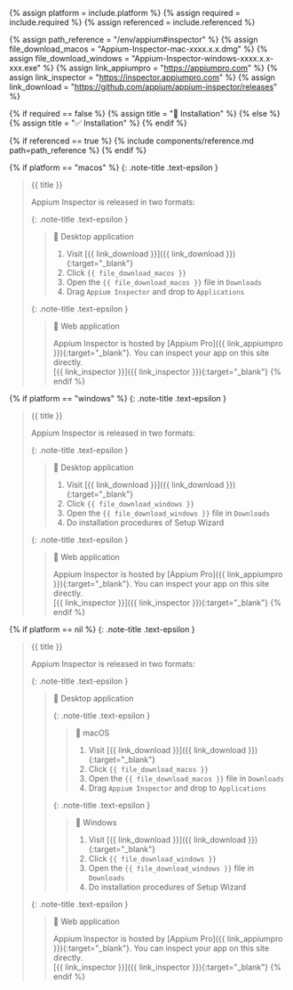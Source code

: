 <!-- LOCATION -->
<!-- _includes/components/appium/ -->

<!-- INCLUDE -->
<!-- components/appium/inspector-installation.md -->

<!-- VARIABLES -->
<!-- platform:      [macos, windows], default to ALL -->
<!-- required:      [true, false], default to true -->
<!-- referenced:    [true, false], default to false -->


<!-- READ VARIABLES -->
{% assign platform = include.platform %}
{% assign required   = include.required %}
{% assign referenced = include.referenced %}


<!-- ASSIGN CONSTANTS -->
{% assign path_reference = "/env/appium#inspector" %}
{% assign file_download_macos  = "Appium-Inspector-mac-xxxx.x.x.dmg" %}
{% assign file_download_windows  = "Appium-Inspector-windows-xxxx.x.x-xxx.exe" %}
{% assign link_appiumpro = "https://appiumpro.com" %}
{% assign link_inspector = "https://inspector.appiumpro.com" %}
{% assign link_download  = "https://github.com/appium/appium-inspector/releases" %}


<!-- DECIDE TO DISPLAY THE NECESSITY OF THE INSTALLATION -->
{% if required == false %}
    {% assign title = "🔲 Installation" %}
{% else %}
    {% assign title = "✅ Installation" %}
{% endif %}


<!-- DECIDE TO DISPLAY THE LINK OF THIS COMPONENT -->
{% if referenced == true %}
{% include components/reference.md path=path_reference %}
{% endif %}


<!-- MAIN CONTENT -->
<!-- MACOS -->
{% if platform == "macos" %}
{: .note-title .text-epsilon }
> {{ title }}
> 
> Appium Inspector is released in two formats:
> 
> {: .note-title .text-epsilon } 
>> 🔘 Desktop application
>>
>> 1. Visit [{{ link_download }}]({{ link_download }}){:target="\_blank"}
>> 2. Click `{{ file_download_macos }}`
>> 3. Open the `{{ file_download_macos }}` file in `Downloads`
>> 4. Drag `Appium Inspector` and drop to `Applications`
>
> 
> {: .note-title .text-epsilon } 
>> 🔘 Web application
>>
>> Appium Inspector is hosted by [Appium Pro]({{ link_appiumpro }}){:target="\_blank"}.
>> You can inspect your app on this site directly.<br>
>> [{{ link_inspector }}]({{ link_inspector }}){:target="\_blank"}
{% endif %}

<!-- WINDOWS -->
{% if platform == "windows" %}
{: .note-title .text-epsilon }
> {{ title }}
> 
> Appium Inspector is released in two formats:
> 
> {: .note-title .text-epsilon } 
>> 🔘 Desktop application
>>
>> 1. Visit [{{ link_download }}]({{ link_download }}){:target="\_blank"}
>> 2. Click `{{ file_download_windows }}`
>> 3. Open the `{{ file_download_windows }}` file in `Downloads`
>> 4. Do installation procedures of Setup Wizard
>
> 
> {: .note-title .text-epsilon } 
>> 🔘 Web application
>>
>> Appium Inspector is hosted by [Appium Pro]({{ link_appiumpro }}){:target="\_blank"}.
>> You can inspect your app on this site directly.<br>
>> [{{ link_inspector }}]({{ link_inspector }}){:target="\_blank"}
{% endif %}

<!-- ALL -->
{% if platform == nil %}
{: .note-title .text-epsilon }
> {{ title }}
> 
> Appium Inspector is released in two formats:
> 
> {: .note-title .text-epsilon } 
>> 🔘 Desktop application
>>
>> {: .note-title .text-epsilon }
>>> 🔘 macOS
>>>
>>> 1. Visit [{{ link_download }}]({{ link_download }}){:target="\_blank"}
>>> 2. Click `{{ file_download_macos }}`
>>> 3. Open the `{{ file_download_macos }}` file in `Downloads`
>>> 4. Drag `Appium Inspector` and drop to `Applications`
>>
>> {: .note-title .text-epsilon }
>>> 🔘 Windows
>>>
>>> 1. Visit [{{ link_download }}]({{ link_download }}){:target="\_blank"}
>>> 2. Click `{{ file_download_windows }}`
>>> 3. Open the `{{ file_download_windows }}` file in `Downloads`
>>> 4. Do installation procedures of Setup Wizard
> 
> {: .note-title .text-epsilon } 
>> 🔘 Web application
>>
>> Appium Inspector is hosted by [Appium Pro]({{ link_appiumpro }}){:target="\_blank"}.
>> You can inspect your app on this site directly.<br>
>> [{{ link_inspector }}]({{ link_inspector }}){:target="\_blank"}
{% endif %}
